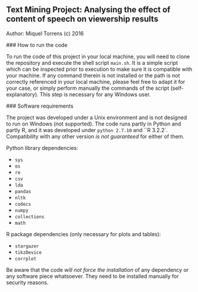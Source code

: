 
## Text Mining Project: Analysing the effect of content of speech on viewership results

Author: Miquel Torrens (c) 2016

### How to run the code

To run the code of this project in your local machine, you will need to clone the repository and execute the shell script ``main.sh``. It is a simple script which can be inspected prior to execution to make sure it is compatible with your machine. If any command therein is not installed or the path is not correctly referenced in your local machine, please feel free to adapt it for your case, or simply perform manually the commands of the script (self-explanatory). This step is necessary for any Windows user.

### Software requirements

The project was developed under a Unix environment and is not designed to run on Windows (not supported). The code runs partly in Python and partly R, and it was developed under ``python 2.7.10`` and ``R 3.2.2`. Compatibility with any other version *is not guaranteed* for either of them.

Python library dependencies:

 * `sys`
 * `os`
 * `re`
 * `csv`
 * `lda`
 * `pandas`
 * `nltk`
 * `codecs`
 * `numpy`
 * `collections`
 * `math`

R package dependencies (only necessary for plots and tables):

 * `stargazer`
 * `tikzDevice`
 * `corrplot`

Be aware that the code *will not force the installation* of any dependency or any software piece whatsoever. They need to be installed manually for security reasons.
